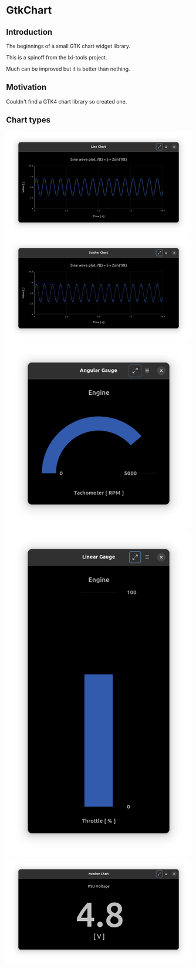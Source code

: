 # GtkChart

## Introduction

The beginnings of a small GTK chart widget library.

This is a spinoff from the lxi-tools project.

Much can be improved but it is better than nothing.

## Motivation

Couldn't find a GTK4 chart library so created one.

## Chart types

<p align="center">
<img src="images/line.png">
<img src="images/scatter.png">
<img src="images/gauge-angular.png">
<img src="images/gauge-line.png">
<img src="images/number.png">
</p>

